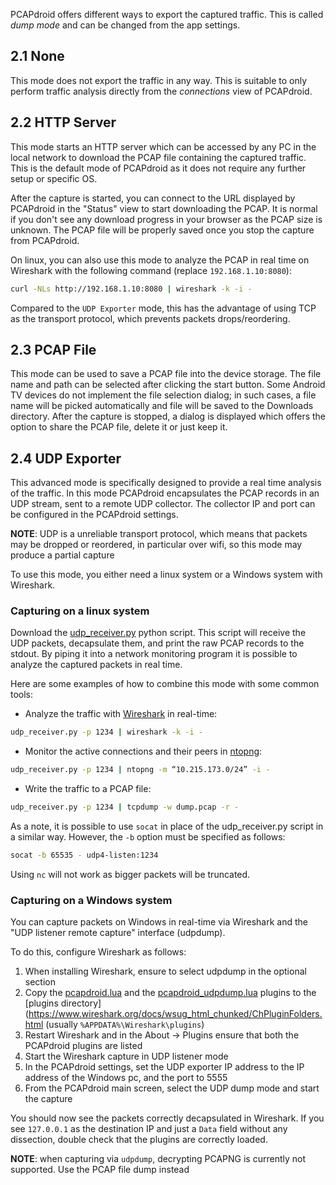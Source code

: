 PCAPdroid offers different ways to export the captured traffic. This is called *dump mode* and can be changed from the app settings.

## 2.1 None

This mode does not export the traffic in any way. This is suitable to only perform traffic analysis directly from the *connections* view of PCAPdroid.

## 2.2 HTTP Server

This mode starts an HTTP server which can be accessed by any PC in the local network to download the PCAP file containing the captured traffic. This is the default mode of PCAPdroid as it does not require any further setup or specific OS.

After the capture is started, you can connect to the URL displayed by PCAPdroid in the "Status" view to start downloading the PCAP. It is normal if you don't see any download progress in your browser as the PCAP size is unknown. The PCAP file will be properly saved once you stop the capture from PCAPdroid.

On linux, you can also use this mode to analyze the PCAP in real time on Wireshark with the following command (replace `192.168.1.10:8080`):

```bash
curl -NLs http://192.168.1.10:8080 | wireshark -k -i -
```

Compared to the `UDP Exporter` mode, this has the advantage of using TCP as the transport protocol, which prevents packets drops/reordering.

## 2.3 PCAP File

This mode can be used to save a PCAP file into the device storage. The file name and path can be selected after clicking the start button. Some Android TV devices do not implement the file selection dialog; in such cases, a file name will be picked automatically and file will be saved to the Downloads directory.
After the capture is stopped, a dialog is displayed which offers the option to share the PCAP file, delete it or just keep it.

## 2.4 UDP Exporter

This advanced mode is specifically designed to provide a real time analysis of the traffic. In this mode PCAPdroid encapsulates the PCAP records in an UDP stream, sent to a remote UDP collector. The collector IP and port can be configured in the PCAPdroid settings.

**NOTE**: UDP is a unreliable transport protocol, which means that packets may be dropped or reordered, in particular over wifi, so this mode may produce a partial capture

To use this mode, you either need a linux system or a Windows system with Wireshark.

### Capturing on a linux system

Download the [udp_receiver.py](https://github.com/emanuele-f/PCAPdroid/blob/master/tools/udp_receiver.py) python script. This script will receive the UDP packets, decapsulate them, and print the raw PCAP records to the stdout. By piping it into a network monitoring program it is possible to analyze the captured packets in real time.

Here are some examples of how to combine this mode with some common tools:

- Analyze the traffic with [Wireshark](https://www.wireshark.org/) in real-time:

```bash
udp_receiver.py -p 1234 | wireshark -k -i -
```

- Monitor the active connections and their peers in [ntopng](https://github.com/ntop/ntopng):

```bash
udp_receiver.py -p 1234 | ntopng -m “10.215.173.0/24” -i -
```

- Write the traffic to a PCAP file:

```bash
udp_receiver.py -p 1234 | tcpdump -w dump.pcap -r -
```

As a note, it is possible to use `socat` in place of the udp_receiver.py script in a similar way. However, the `-b` option must be specified as follows:

```bash
socat -b 65535 - udp4-listen:1234
```

Using `nc` will not work as bigger packets will be truncated.

### Capturing on a Windows system

You can capture packets on Windows in real-time via Wireshark and the "UDP listener remote capture" interface (udpdump).

To do this, configure Wireshark as follows:

1. When installing Wireshark, ensure to select udpdump in the optional section
2. Copy the [pcapdroid.lua](https://github.com/emanuele-f/PCAPdroid/blob/master/tools/pcapdroid.lua) and the [pcapdroid_udpdump.lua](https://github.com/emanuele-f/PCAPdroid/blob/master/tools/pcapdroid_udpdump.lua) plugins to the [plugins directory](https://www.wireshark.org/docs/wsug_html_chunked/ChPluginFolders.html (usually `%APPDATA%\Wireshark\plugins`)
3. Restart Wireshark and in the About -> Plugins ensure that both the PCAPdroid plugins are listed
4. Start the Wireshark capture in UDP listener mode
5. In the PCAPdroid settings, set the UDP exporter IP address to the IP address of the Windows pc, and the port to 5555
6. From the PCAPdroid main screen, select the UDP dump mode and start the capture

You should now see the packets correctly decapsulated in Wireshark. If you see `127.0.0.1` as the destination IP and just a `Data` field without any dissection, double check that the plugins are correctly loaded.

**NOTE**: when capturing via `udpdump`, decrypting PCAPNG is currently not supported. Use the PCAP file dump instead
